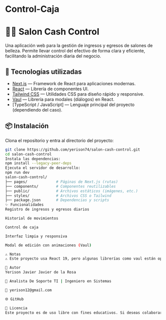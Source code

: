 ﻿# Control-Caja
# 💇‍♀️ Salon Cash Control

Una aplicación web para la gestión de ingresos y egresos de salones de belleza. Permite llevar control del efectivo de forma clara y eficiente, facilitando la administración diaria del negocio.

## 🚀 Tecnologías utilizadas

- [Next.js](https://nextjs.org/) — Framework de React para aplicaciones modernas.
- [React](https://react.dev/) — Librería de componentes UI.
- [Tailwind CSS](https://tailwindcss.com/) — Utilidades CSS para diseño rápido y responsive.
- [Vaul](https://github.com/emilkowalski/vaul) — Librería para modales (diálogos) en React.
- [TypeScript / JavaScript] — Lenguaje principal del proyecto (dependiendo del caso).

## 📦 Instalación

Clona el repositorio y entra al directorio del proyecto:

```bash
git clone https://github.com/yerison74/salon-cash-control.git
cd salon-cash-control
Instala las dependencias:
npm install --legacy-peer-deps
Ejecuta el servidor de desarrollo:
npm run dev
salon-cash-control/
├── pages/             # Páginas de Next.js (rutas)
├── components/        # Componentes reutilizables
├── public/            # Archivos estáticos (imágenes, etc.)
├── styles/            # Archivos CSS o Tailwind
├── package.json       # Dependencias y scripts
✨ Funcionalidades
Registro de ingresos y egresos diarios

Historial de movimientos

Control de caja

Interfaz limpia y responsiva

Modal de edición con animaciones (Vaul)

⚠️ Notas
⚠️ Este proyecto usa React 19, pero algunas librerías como vaul están optimizadas para React 18. Por eso se recomienda usar --legacy-peer-deps al instalar.

🙌 Autor
Yerison Javier Javier de la Rosa

💼 Analista De Soporte TI | Ingeniero en Sistemas

💬 yerison12@gmail.com

🌐 GitHub

📜 Licencia
Este proyecto es de uso libre con fines educativos. Si deseas colaborar, ¡haz un fork o envía un pull request!

